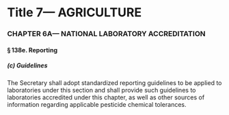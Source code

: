 
# Title 7— AGRICULTURE
### CHAPTER 6A— NATIONAL LABORATORY ACCREDITATION
#### § 138e. Reporting
##### (c) Guidelines

The Secretary shall adopt standardized reporting guidelines to be applied to laboratories under this section and shall provide such guidelines to laboratories accredited under this chapter, as well as other sources of information regarding applicable pesticide chemical tolerances.
